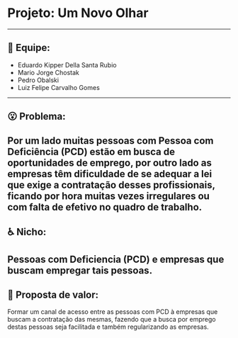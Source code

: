 # Projeto: Um Novo Olhar
---------------------------------------------------------------------------------------------------------------------------
## :muscle: Equipe:
- Eduardo Kipper Della Santa Rubio
- Mario Jorge Chostak
- Pedro Obalski
- Luiz Felipe Carvalho Gomes
---------------------------------------------------------------------------------------------------------------------------
## :open_mouth: Problema:

Por um lado muitas pessoas com Pessoa com Deficiência (PCD) estão em busca de oportunidades de emprego, por outro lado as empresas têm dificuldade de se adequar a lei que exige a contratação desses profissionais, ficando por hora muitas vezes irregulares ou com falta de efetivo no quadro de trabalho.
---------------------------------------------------------------------------------------------------------------------------
## :wheelchair: Nicho:

Pessoas com Deficiencia (PCD) e empresas que buscam empregar tais pessoas.
---------------------------------------------------------------------------------------------------------------------------
## :gift: Proposta de valor:

Formar um canal de acesso entre as pessoas com PCD à empresas que buscam a contratação das mesmas, fazendo que a busca por emprego destas pessoas seja facilitada e também regularizando as empresas.
